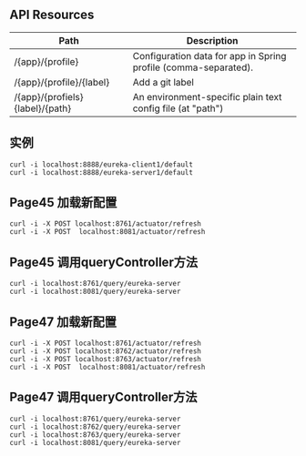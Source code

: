 ## API Resources
|  Path                               |  Description                                                        |
| ----------------------------------- | ------------------------------------------------------------------- |
|  /{app}/{profile}                   |  Configuration data for app in Spring profile (comma-separated).    |
|  /{app}/{profile}/{label}           |  Add a git label                                                    |
|  /{app}/{profiels}{label}/{path}    |  An environment-specific plain text config file (at "path")         |

## 实例
```
curl -i localhost:8888/eureka-client1/default
curl -i localhost:8888/eureka-server1/default
```

## Page45 加载新配置
```
curl -i -X POST localhost:8761/actuator/refresh
curl -i -X POST  localhost:8081/actuator/refresh
```

## Page45 调用queryController方法
```
curl -i localhost:8761/query/eureka-server
curl -i localhost:8081/query/eureka-server
```

## Page47 加载新配置
```
curl -i -X POST localhost:8761/actuator/refresh
curl -i -X POST localhost:8762/actuator/refresh
curl -i -X POST localhost:8763/actuator/refresh
curl -i -X POST  localhost:8081/actuator/refresh
```

## Page47 调用queryController方法
```
curl -i localhost:8761/query/eureka-server
curl -i localhost:8762/query/eureka-server
curl -i localhost:8763/query/eureka-server
curl -i localhost:8081/query/eureka-server
```
